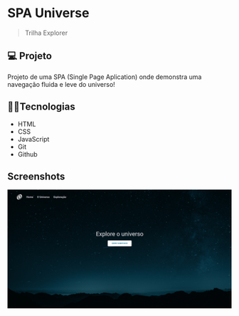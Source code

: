 
# SPA Universe

> Trilha Explorer

## 💻 Projeto

Projeto de uma SPA (Single Page Aplication) onde demonstra uma navegação fluida e leve do universo!


## 🧑‍💻Tecnologias 

- HTML
- CSS
- JavaScript
- Git
- Github


## Screenshots

![preview](./assets/preview.png)
